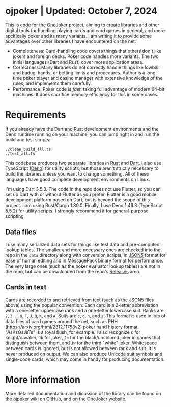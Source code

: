 # ojpoker | Updated: October 7, 2024

This is code for the [OneJoker](https://onejoker.org) project,
aiming to create libraries and other digital tools for handling playing cards
and card games in general, and more spcifically poker and its many variants.
I am writing it to provide some advantages over other libraries I have
encountered on the net:

- Completeness: Card-handling code covers things that others don't like
  jokers and foreign decks. Poker code handles more variants. The two
  initial languages (Dart and Rust) cover more application areas.
- Correctness: Many libraries do not correctly handle things like lowball
  and badugi hands, or betting limits and procedures. Author is a long-time
  poker player and casino manager with extensive knowledge of the rules,
  and implements them carefully.
- Performance: Poker code is *fast*, taking full advantage of modern 64-bit
  machines. It does sacrifice memory efficiency for this in some cases.

# Requirements

If you already have the Dart and Rust development environments and the Deno
runtime running on your machine, you can jump right in and run the build and
test scripts:

```
./clean_build_all.ts
./test_all.ts
```
This codebase produces two separate libraries in [Rust](https://rust-lang.org)
and [Dart](https://dart.dev).
I also use TypeScript ([Deno](https://deno.com)) for utility scripts, but
those aren't strictly necessary to build the libraries unless you want
to change something.
All of these languages have good complete development environments on Linux.

I'm using Dart 3.5.3. The code in the repo does not use Flutter, so you can
set up Dart with or without Flutter as you prefer.
Flutter is a good mobile development platform based on Dart, but is beyond
the scope of this project.
I am using Rust/Cargo 1.80.0.
Finally, I use Deno 1.46.3 (TypeScript 5.5.2) for utility scripts.
I strongly recommend it for general-purpose scripting.

## Data files

I use many serialized data sets for things like test data and pre-computed
lookup tables. The smaller and more necessary ones are checked into the repo
in the `data` directory along with conversion scripts,
in [JSON5](https://json5.org) format for ease of human editing and in
[MessagePack](https://msgpack.org) binary format for performance.
The very large ones (such as the poker evaluator lookup tables) are not in
the repo, but can be downloaded from the repo's
[Releases](https://githib.com/lcrocker/ojpoker/releases) area.

## Cards in text

Cards are recorded to and retrieved from text (such as the JSON5 files above)
using the popular convention:
Each card is a 2-letter abbreviation with a one-letter uppercase rank and a
one-letter lowercase suit. Ranks are `2`, `3`, ... `9`, `T`, `J`, `Q`, `K`,
and `A`. Suits are `c`, `d`, `h`, and `s`.
This format is used in lots of data files of card games around the net, such
as PHH (<https://arxiv.org/html/2312.11753v2>) poker hand history format.
"AsKsQsJsTs" is a royal flush, for example.
I also recognize `C` for knight/cavalier, `Jk` for joker, `Jb` for the
black/uncolored joker in games that distinguish between them, and `Jw` for
the third "white" joker.
Whitespace between cards is ignored, but is not allowed between rank and suit.
It is never produced on output.
We can also produce Unicode suit symbols and single-code cards, which may
come in handy for producing documentation.

# More information

More detailed documentation and dicussion of the library can be found on
the [ojpoker wiki](https://github.com/lcrocker/ojpoker/wiki) on GitHub,
and on the [OneJoker](https://onejoker.org) website.
